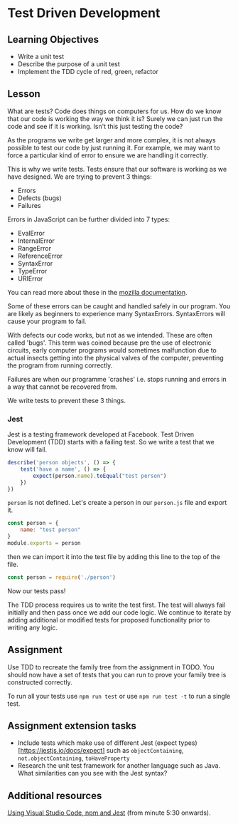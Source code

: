 # Test Driven Development

## Learning Objectives
* Write a unit test
* Describe the purpose of a unit test
* Implement the TDD cycle of red, green, refactor

## Lesson
What are tests? Code does things on computers for us. How do we know that our code is working the way we think it is? Surely we can just run the code and see if it is working. Isn't this just testing the code?

As the programs we write get larger and more complex, it is not always possible to test our code by just running it. For example, we may want to force a particular kind of error to ensure we are handling it correctly.

This is why we write tests. Tests ensure that our software is working as we have designed. We are trying to prevent 3 things:

* Errors
* Defects (bugs)
* Failures

Errors in JavaScript can be further divided into 7 types:

* EvalError
* InternalError
* RangeError
* ReferenceError
* SyntaxError
* TypeError
* URIError

You can read more about these in the [mozilla documentation](https://developer.mozilla.org/en-US/docs/Web/JavaScript/Reference/Global_Objects/Error).

Some of these errors can be caught and handled safely in our program. You are likely as beginners to experience many SyntaxErrors. SyntaxErrors will cause your program to fail.

With defects our code works, but not as we intended. These are often called 'bugs'. This term was coined because pre the use of electronic circuits, early computer programs would sometimes malfunction due to actual insects getting into the physical valves of the computer, preventing the program from running correctly.

Failures are when our programme 'crashes' i.e. stops running and errors in a way that cannot be recovered from.

We write tests to prevent these 3 things.

### Jest
Jest is a testing framework developed at Facebook. Test Driven Development (TDD) starts with a failing test. So we write a test that we know will fail. 

```javascript
describe('person objects', () => {
    test('have a name', () => {
        expect(person.name).toEqual("test person")
    })
})
```
`person` is not defined. Let's create a person in our `person.js` file and export it.

```javascript
const person = {
    name: "test person"
}
module.exports = person
```
then we can import it into the test file by adding this line to the top of the file.
```javascript
const person = require('./person')
```
Now our tests pass!

The TDD process requires us to write the test first. The test will always fail initially and then pass once we add our code logic. We continue to iterate by adding additional or modified tests for proposed functionality prior to writing any logic.

## Assignment
Use TDD to recreate the family tree from the assignment in TODO. You should now have a set of tests that you can run to prove your family tree is constructed correctly.

To run all your tests use `npm run test` or use `npm run test -t` to run a single test.

## Assignment extension tasks
  * Include tests which make use of different Jest (expect types)[https://jestjs.io/docs/expect] such as `objectContaining`, `not.objectContaining`, `toHaveProperty`
  * Research the unit test framework for another language such as Java. What similarities can you see with the Jest syntax?

## Additional resources
[Using Visual Studio Code, npm and Jest](https://www.youtube.com/watch?v=EIQgVdoYb0M) (from minute 5:30 onwards). 

